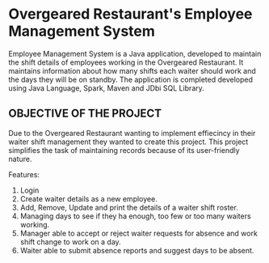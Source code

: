 # Overgeared Restaurant's Employee Management System
Employee Management System is a Java application, developed to maintain the shift details of employees working in the Overgeared Restaurant. It maintains information about how many shifts each waiter should work and the days they will be on standby. The application is completed developed using Java Language, Spark, Maven and JDbi SQL Library.

OBJECTIVE OF THE PROJECT
------------------------ 

Due to the Overgeared Restaurant wanting to implement effiecincy in their waiter shift management they wanted to create this project. This project simplifies the task of maintaining records because of its user-friendly nature.

Features:
1. Login
2. Create waiter details as a new employee.
3. Add, Remove, Update and print the details of a waiter shift roster.
4. Managing days to see if they ha enough, too few or too many waiters working.
5. Manager able to accept or reject waiter requests for absence and work shift change to work on a day.
6. Waiter able to submit absence reports and suggest days to be absent.
